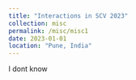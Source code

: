 ```yaml
---
title: "Interactions in SCV 2023"
collection: misc
permalink: /misc/misc1
date: 2023-01-01
location: "Pune, India"
---
```


I dont know 
